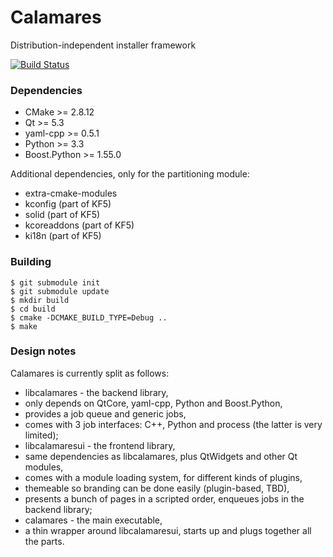 Calamares
=========

Distribution-independent installer framework

[![Build Status](http://calamares.pangea.pub/ci/buildStatus/icon?job=calamares-master)](http://calamares.pangea.pub/ci/job/calamares-master/)

### Dependencies
* CMake >= 2.8.12
* Qt >= 5.3
* yaml-cpp >= 0.5.1
* Python >= 3.3
* Boost.Python >= 1.55.0

Additional dependencies, only for the partitioning module:
* extra-cmake-modules
* kconfig (part of KF5)
* solid (part of KF5)
* kcoreaddons (part of KF5)
* ki18n (part of KF5)

### Building
```
$ git submodule init
$ git submodule update
$ mkdir build
$ cd build
$ cmake -DCMAKE_BUILD_TYPE=Debug ..
$ make
```

### Design notes
Calamares is currently split as follows:
* libcalamares - the backend library,
 * only depends on QtCore, yaml-cpp, Python and Boost.Python,
 * provides a job queue and generic jobs,
 * comes with 3 job interfaces: C++, Python and process (the latter is very limited);
* libcalamaresui - the frontend library,
 * same dependencies as libcalamares, plus QtWidgets and other Qt modules,
 * comes with a module loading system, for different kinds of plugins,
 * themeable so branding can be done easily (plugin-based, TBD),
 * presents a bunch of pages in a scripted order, enqueues jobs in the backend library;
* calamares - the main executable,
 * a thin wrapper around libcalamaresui, starts up and plugs together all the parts.

